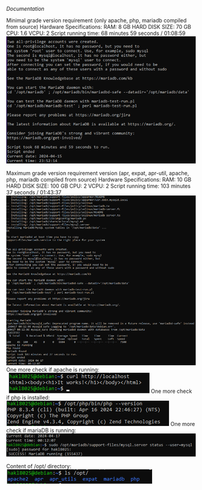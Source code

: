 _Documentation_

Minimal grade version requirement (only apache, php, mariadb compiled from source)
Hardware Specifications:
RAM: 8 GB
HARD DISK SIZE: 70 GB
CPU: 1.6
VCPU: 2
Script running time:
68 minutes 59 seconds / 01:08:59
![alt text](image.png)

Maximum grade version requirement version (apr, expat, apr-util, apache, php, mariadb compiled from source)
Hardware Specifications:
RAM: 10 GB
HARD DISK SIZE: 100 GB
CPU: 2
VCPU: 2
Script running time:
103 minutes 37 seconds / 01:43:37
![alt text](FinalResultImage.png)
One more check if apache is running:
![alt text](image-4.png)
One more check if php is installed:
![alt text](image-5.png)
One more check if mariaDB is running:
![alt text](image-3.png)

Content of /opt/ directory:
![alt text](image-6.png)
